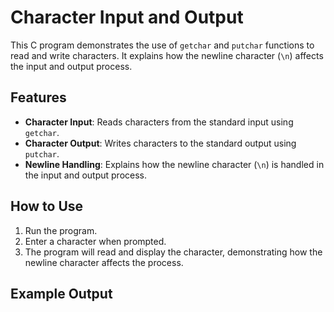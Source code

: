 # Character Input and Output

This C program demonstrates the use of `getchar` and `putchar` functions to read and write characters. It explains how the newline character (`\n`) affects the input and output process.

## Features

- **Character Input**: Reads characters from the standard input using `getchar`.
- **Character Output**: Writes characters to the standard output using `putchar`.
- **Newline Handling**: Explains how the newline character (`\n`) is handled in the input and output process.

## How to Use

1. Run the program.
2. Enter a character when prompted.
3. The program will read and display the character, demonstrating how the newline character affects the process.

## Example Output


